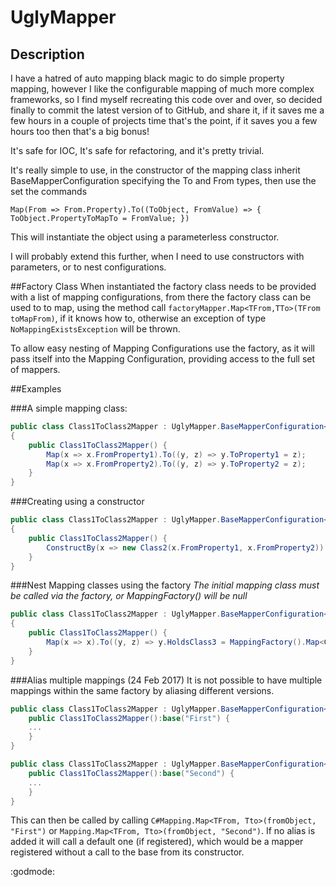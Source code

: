 # UglyMapper

## Description 
I have a hatred of auto mapping black magic to do simple property mapping, however I like the configurable mapping of much more complex frameworks, so I find myself recreating this code over and over, so decided finally to commit the latest version of to GitHub, and share it, if it saves me a few hours in a couple of projects time that's the point, if it saves you a few hours too then that's a big bonus!

It's safe for IOC, It's safe for refactoring, and it's pretty trivial.

It's really simple to use, in the constructor of the mapping class inherit BaseMapperConfiguration specifying the To and From types, then use the set the commands

`Map(From => From.Property).To((ToObject, FromValue) => { ToObject.PropertyToMapTo = FromValue; })`

This will instantiate the object using a parameterless constructor.

I will probably extend this further, when I need to use constructors with parameters, or to nest configurations.

##Factory Class
When instantiated the factory class needs to be provided with a list of mapping configurations, from there the factory class can be used to to map, using the method call `factoryMapper.Map<TFrom,TTo>(TFrom toMapFrom)`, if it knows how to, otherwise an exception of type `NoMappingExistsException` will be thrown.

To allow easy nesting of Mapping Configurations use the factory, as it will pass itself into the Mapping Configuration, providing access to the full set of mappers.

##Examples

###A simple mapping class:
```C#
public class Class1ToClass2Mapper : UglyMapper.BaseMapperConfiguration<Class1, Class2>
{
	public Class1ToClass2Mapper() {
		Map(x => x.FromProperty1).To((y, z) => y.ToProperty1 = z);
		Map(x => x.FromProperty2).To((y, z) => y.ToProperty2 = z);
	}
}
```

###Creating using a constructor
```C#
public class Class1ToClass2Mapper : UglyMapper.BaseMapperConfiguration<Class1, Class2>
{
	public Class1ToClass2Mapper() {
		ConstructBy(x => new Class2(x.FromProperty1, x.FromProperty2))
	}
}
```

###Nest Mapping classes using the factory 
*The initial mapping class must be called via the factory, or MappingFactory() will be null*
```C#
public class Class1ToClass2Mapper : UglyMapper.BaseMapperConfiguration<Class1, Class2>
{
	public Class1ToClass2Mapper() {
		Map(x => x).To((y, z) => y.HoldsClass3 = MappingFactory().Map<Class1, Class3>(z));
	}
}
```
###Alias multiple mappings (24 Feb 2017)
It is not possible to have multiple mappings within the same factory by aliasing different versions.
```C#
public class Class1ToClass2Mapper : UglyMapper.BaseMapperConfiguration<Class1, Class2>{
	public Class1ToClass2Mapper():base("First") {
	...
	}
}

public class Class1ToClass2Mapper : UglyMapper.BaseMapperConfiguration<Class1, Class2>{
	public Class1ToClass2Mapper():base("Second") {
	...
	}
}
```
This can then be called by calling ```C#Mapping.Map<TFrom, Tto>(fromObject, "First")``` or ```Mapping.Map<TFrom, Tto>(fromObject, "Second")```.
If no alias is added it will call a default one (if registered), which would be a mapper registered without a call to the base from its constructor. 

:godmode:
